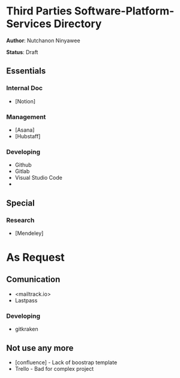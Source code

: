 # Third Parties Software-Platform-Services Directory

**Author**: Nutchanon Ninyawee

**Status**: Draft

## Essentials

### Internal Doc
* [Notion]

### Management
* [Asana]
* [Hubstaff]

### Developing
* Github
* Gitlab
* Visual Studio Code
* 

## Special
### Research
* [Mendeley]


# As Request
## Comunication
* <mailtrack.io>
* Lastpass

### Developing
* gitkraken

## Not use any more
* [confluence] - Lack of boostrap template
* Trello - Bad for complex project

